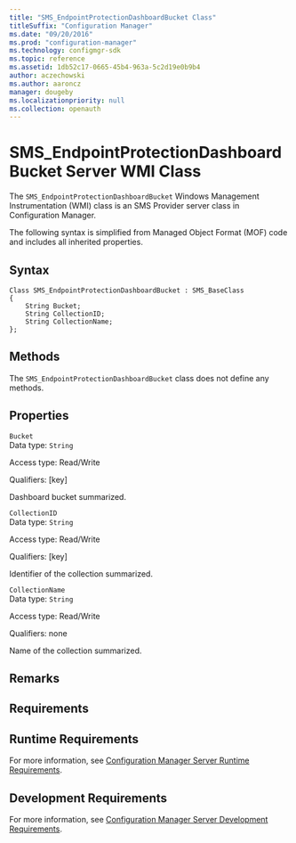 ```yaml
---
title: "SMS_EndpointProtectionDashboardBucket Class"
titleSuffix: "Configuration Manager"
ms.date: "09/20/2016"
ms.prod: "configuration-manager"
ms.technology: configmgr-sdk
ms.topic: reference
ms.assetid: 1db52c17-0665-45b4-963a-5c2d19e0b9b4
author: aczechowski
ms.author: aaroncz
manager: dougeby
ms.localizationpriority: null
ms.collection: openauth
---
```


# SMS_EndpointProtectionDashboardBucket Server WMI Class

The `SMS_EndpointProtectionDashboardBucket` Windows Management Instrumentation (WMI) class is an SMS Provider server class in Configuration Manager.

 The following syntax is simplified from Managed Object Format (MOF) code and includes all inherited properties.  

## Syntax  

```  
Class SMS_EndpointProtectionDashboardBucket : SMS_BaseClass  
{  
    String Bucket;  
    String CollectionID;  
    String CollectionName;  
};  
```  

## Methods  
 The `SMS_EndpointProtectionDashboardBucket` class does not define any methods.  

## Properties  
 `Bucket`  
 Data type: `String`  

 Access type: Read/Write  

 Qualifiers: [key]  

 Dashboard bucket summarized.    

 `CollectionID`  
 Data type: `String`  

 Access type: Read/Write  

 Qualifiers: [key]  

 Identifier of the collection summarized.  

 `CollectionName`  
 Data type: `String`  

 Access type: Read/Write  

 Qualifiers: none  

 Name of the collection summarized.  

## Remarks  

## Requirements  

## Runtime Requirements  
 For more information, see [Configuration Manager Server Runtime Requirements](../../../develop/core/reqs/server-runtime-requirements.md).  

## Development Requirements  
 For more information, see [Configuration Manager Server Development Requirements](../../../develop/core/reqs/server-development-requirements.md).
